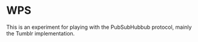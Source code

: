 WPS
=====

This is an experiment for playing with the PubSubHubbub protocol, mainly the Tumblr implementation. 
